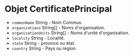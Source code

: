 # Objet CertificatePrincipal

* `commonName` String - Nom Commun.
* `organizations` String[] - Noms d'organisation.
* `organizationUnits` String[] - Noms d'unité d'organisation.
* `locality` String - Localité.
* `state` String - province ou état.
* `country` String - Pays ou région.